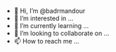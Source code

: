 - 👋 Hi, I’m @badrmandour
- 👀 I’m interested in ...
- 🌱 I’m currently learning ...
- 💞️ I’m looking to collaborate on ...
- 📫 How to reach me ...

<!---
badrmandour/badrmandour is a ✨ special ✨ repository because its `README.md` (this file) appears on your GitHub profile.
You can click the Preview link to take a look at your changes.
--->
